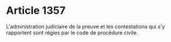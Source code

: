 # Article 1357

L'administration judiciaire de la preuve et les contestations qui s'y rapportent sont régies par le code de procédure civile.
